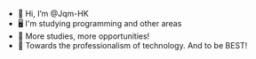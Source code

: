 - 👋 Hi, I’m @Jqm-HK
- 🖥️ I'm studying programming and other areas
- 🧠 More studies, more opportunities!
- 🦾 Towards the professionalism of technology. And to be BEST!
<!---
Jqm-HK/Jqm-HK is a ✨ special ✨ repository because its `README.md` (this file) appears on your GitHub profile.
You can click the Preview link to take a look at your changes.
--->
